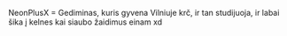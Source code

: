 NeonPlusX = Gediminas, kuris gyvena Vilniuje krč, ir tan studijuoja, ir labai šika į kelnes kai siaubo žaidimus einam xd